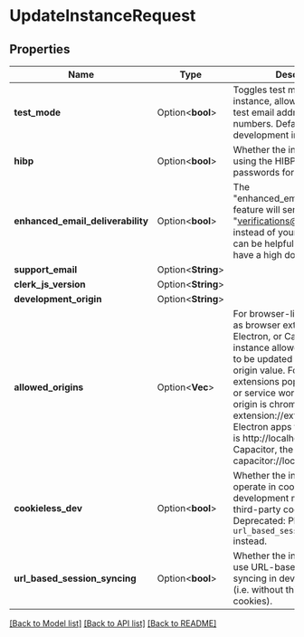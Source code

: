 # UpdateInstanceRequest

## Properties

Name | Type | Description | Notes
------------ | ------------- | ------------- | -------------
**test_mode** | Option<**bool**> | Toggles test mode for this instance, allowing the use of test email addresses and phone numbers. Defaults to true for development instances. | [optional]
**hibp** | Option<**bool**> | Whether the instance should be using the HIBP service to check passwords for breaches | [optional]
**enhanced_email_deliverability** | Option<**bool**> | The \"enhanced_email_deliverability\" feature will send emails from \"verifications@clerk.dev\" instead of your domain. This can be helpful if you do not have a high domain reputation. | [optional]
**support_email** | Option<**String**> |  | [optional]
**clerk_js_version** | Option<**String**> |  | [optional]
**development_origin** | Option<**String**> |  | [optional]
**allowed_origins** | Option<**Vec<String>**> | For browser-like stacks such as browser extensions, Electron, or Capacitor.js the instance allowed origins need to be updated with the request origin value. For Chrome extensions popup, background, or service worker pages the origin is chrome-extension://extension_uiid. For Electron apps the default origin is http://localhost:3000. For Capacitor, the origin is capacitor://localhost. | [optional]
**cookieless_dev** | Option<**bool**> | Whether the instance should operate in cookieless development mode (i.e. without third-party cookies). Deprecated: Please use `url_based_session_syncing` instead. | [optional]
**url_based_session_syncing** | Option<**bool**> | Whether the instance should use URL-based session syncing in development mode (i.e. without third-party cookies). | [optional]

[[Back to Model list]](../README.md#documentation-for-models) [[Back to API list]](../README.md#documentation-for-api-endpoints) [[Back to README]](../README.md)


